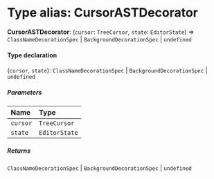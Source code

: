 # Type alias: CursorASTDecorator

**CursorASTDecorator**: (`cursor`: `TreeCursor`, `state`: `EditorState`) => `ClassNameDecorationSpec` | `BackgroundDecorationSpec` | `undefined`

#### Type declaration

(`cursor`, `state`): `ClassNameDecorationSpec` | `BackgroundDecorationSpec` | `undefined`

##### Parameters

| Name | Type |
| :------ | :------ |
| `cursor` | `TreeCursor` |
| `state` | `EditorState` |

##### Returns

`ClassNameDecorationSpec` | `BackgroundDecorationSpec` | `undefined`
